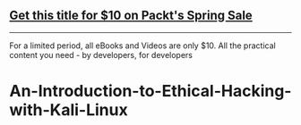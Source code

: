 ## [Get this title for $10 on Packt's Spring Sale](https://www.packt.com/V17334?utm_source=github&utm_medium=packt-github-repo&utm_campaign=spring_10_dollar_2022)
-----
For a limited period, all eBooks and Videos are only $10. All the practical content you need \- by developers, for developers

# An-Introduction-to-Ethical-Hacking-with-Kali-Linux